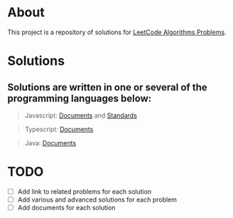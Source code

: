 # About
This project is a repository of solutions for [LeetCode Algorithms Problems](https://leetcode.com/problemset/).

# Solutions
Solutions are written in one or several of the programming languages below:
-------------------------
> Javascript: [Documents](https://devdocs.io/javascript/) and [Standards](https://ecma-international.org/publications-and-standards/standards/ecma-262/)

> Typescript: [Documents](https://www.typescriptlang.org/docs/handbook/typescript-from-scratch.html)

> Java: [Documents](https://docs.oracle.com/en/java/)

# TODO
- [ ] Add link to related problems for each solution
- [ ] Add various and advanced solutions for each problem
- [ ] Add documents for each solution